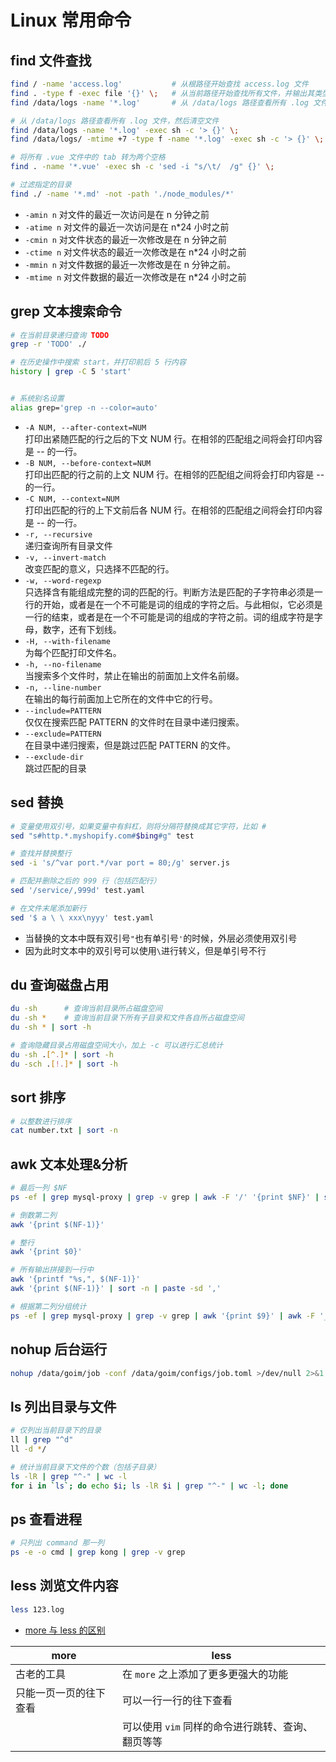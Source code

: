 # Linux 常用命令

## find 文件查找
```bash
find / -name 'access.log'           # 从根路径开始查找 access.log 文件
find . -type f -exec file '{}' \;   # 从当前路径开始查找所有文件，并输出其类型
find /data/logs -name '*.log'       # 从 /data/logs 路径查看所有 .log 文件

# 从 /data/logs 路径查看所有 .log 文件，然后清空文件
find /data/logs -name '*.log' -exec sh -c '> {}' \;
find /data/logs/ -mtime +7 -type f -name '*.log' -exec sh -c '> {}' \;

# 将所有 .vue 文件中的 tab 转为两个空格
find . -name '*.vue' -exec sh -c 'sed -i "s/\t/  /g" {}' \;

# 过滤指定的目录
find ./ -name '*.md' -not -path './node_modules/*'
```

- `-amin n`     对文件的最近一次访问是在 n 分钟之前
- `-atime n`    对文件的最近一次访问是在 n\*24 小时之前
- `-cmin n`     对文件状态的最近一次修改是在 n 分钟之前
- `-ctime n`    对文件状态的最近一次修改是在 n\*24 小时之前
- `-mmin n`     对文件数据的最近一次修改是在 n 分钟之前。
- `-mtime n`    对文件数据的最近一次修改是在 n\*24 小时之前

## grep 文本搜索命令
```bash
# 在当前目录递归查询 TODO
grep -r 'TODO' ./

# 在历史操作中搜索 start，并打印前后 5 行内容
history | grep -C 5 'start'


# 系统别名设置
alias grep='grep -n --color=auto'
```

- `-A NUM, --after-context=NUM`  
    打印出紧随匹配的行之后的下文 NUM 行。在相邻的匹配组之间将会打印内容是 -- 的一行。
- `-B NUM, --before-context=NUM`  
    打印出匹配的行之前的上文 NUM 行。在相邻的匹配组之间将会打印内容是 -- 的一行。
- `-C NUM, --context=NUM`  
    打印出匹配的行的上下文前后各 NUM 行。在相邻的匹配组之间将会打印内容是 -- 的一行。
- `-r, --recursive`  
    递归查询所有目录文件
- `-v, --invert-match`  
    改变匹配的意义，只选择不匹配的行。
- `-w, --word-regexp`  
    只选择含有能组成完整的词的匹配的行。判断方法是匹配的子字符串必须是一行的开始，或者是在一个不可能是词的组成的字符之后。与此相似，它必须是一行的结束，或者是在一个不可能是词的组成的字符之前。词的组成字符是字母，数字，还有下划线。
- `-H, --with-filename`  
    为每个匹配打印文件名。
- `-h, --no-filename`  
    当搜索多个文件时，禁止在输出的前面加上文件名前缀。
- `-n, --line-number`  
    在输出的每行前面加上它所在的文件中它的行号。
- `--include=PATTERN`  
    仅仅在搜索匹配 PATTERN 的文件时在目录中递归搜索。
- `--exclude=PATTERN`  
    在目录中递归搜索，但是跳过匹配 PATTERN 的文件。
- `--exclude-dir`  
    跳过匹配的目录

## sed 替换
```bash
# 变量使用双引号，如果变量中有斜杠，则将分隔符替换成其它字符，比如 #
sed "s#http.*.myshopify.com#$bing#g" test

# 查找并替换整行
sed -i 's/^var port.*/var port = 80;/g' server.js

# 匹配并删除之后的 999 行（包括匹配行）
sed '/service/,999d' test.yaml

# 在文件末尾添加新行
sed '$ a \ \ xxx\nyyy' test.yaml
```
- 当替换的文本中既有双引号`"`也有单引号`'`的时候，外层必须使用双引号
- 因为此时文本中的双引号可以使用`\`进行转义，但是单引号不行

## du 查询磁盘占用
```bash
du -sh      # 查询当前目录所占磁盘空间
du -sh *    # 查询当前目录下所有子目录和文件各自所占磁盘空间
du -sh * | sort -h

# 查询隐藏目录占用磁盘空间大小，加上 -c 可以进行汇总统计
du -sh .[^.]* | sort -h
du -sch .[!.]* | sort -h
```

## sort 排序
```bash
# 以整数进行排序
cat number.txt | sort -n
```

## awk 文本处理&分析
```bash
# 最后一列 $NF
ps -ef | grep mysql-proxy | grep -v grep | awk -F '/' '{print $NF}' | sort | uniq

# 倒数第二列
awk '{print $(NF-1)}'

# 整行
awk '{print $0}'

# 所有输出拼接到一行中
awk '{printf "%s,", $(NF-1)}'
awk '{print $(NF-1)}' | sort -n | paste -sd ','

# 根据第二列分组统计
ps -ef | grep mysql-proxy | grep -v grep | awk '{print $9}' | awk -F '_' '{count[$2]++;} END {for(i in count) {print i,count[i]}}'
```

## nohup 后台运行
```bash
nohup /data/goim/job -conf /data/goim/configs/job.toml >/dev/null 2>&1 &
```

## ls 列出目录与文件
```bash
# 仅列出当前目录下的目录
ll | grep "^d"
ll -d */

# 统计当前目录下文件的个数（包括子目录）
ls -lR | grep "^-" | wc -l
for i in `ls`; do echo $i; ls -lR $i | grep "^-" | wc -l; done
```

## ps 查看进程
```bash
# 只列出 command 那一列
ps -e -o cmd | grep kong | grep -v grep
```

## less 浏览文件内容
```bash
less 123.log
```
- [more 与 less 的区别](https://unix.stackexchange.com/questions/81129/what-are-the-differences-between-most-more-and-less)

more | less
--- | ---
古老的工具 | 在 `more` 之上添加了更多更强大的功能
只能一页一页的往下查看 | 可以一行一行的往下查看
| | 可以使用 `vim` 同样的命令进行跳转、查询、翻页等等
 
